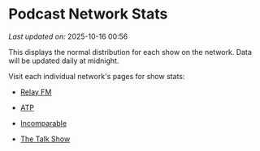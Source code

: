 # Podcast Network Stats

*Last updated on:* 2025-10-16 00:56

This displays the normal distribution for each show on the network. Data will be updated daily at midnight.

Visit each individual network's pages for show stats:  

- [Relay FM](networks/RELAY%20FM.md)

- [ATP](networks/ATP.md)

- [Incomparable](networks/INCOMPARABLE.md)

- [The Talk Show](networks/THE%20TALK%20SHOW.md)
